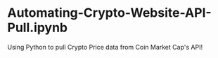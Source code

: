 # Automating-Crypto-Website-API-Pull.ipynb

Using Python to pull Crypto Price data from Coin Market Cap's API!

